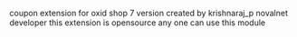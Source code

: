 coupon extension for oxid shop 7 version 
created by krishnaraj_p novalnet developer 
this extension is opensource any one can use this module
